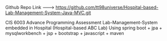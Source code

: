 Github Repo Link --->  https://github.com/tt98universe/Hospital-based-Lab-Management-System-Java-MVC.git

CIS 6003 Advance Programming Assessment
Lab-Management-System embedded in Hospital (Hospital-based ABC Lab)
Using spring boot + jpa + mysqlworkbench + jsp + bootstrap + javascript + maven

